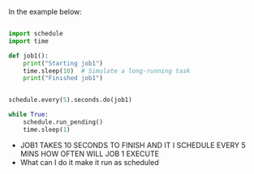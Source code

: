 In the example below:
```python

import schedule
import time

def job1():
    print("Starting job1")
    time.sleep(10)  # Simulate a long-running task
    print("Finished job1")


schedule.every(5).seconds.do(job1)

while True:
    schedule.run_pending()
    time.sleep(1)
```

- JOB1 TAKES 10 SECONDS TO FINISH AND IT I SCHEDULE EVERY 5 MINS HOW OFTEN WILL JOB 1 EXECUTE
- What can I do it make it run as scheduled
